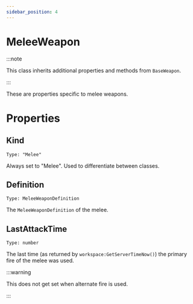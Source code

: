 ```yaml
---
sidebar_position: 4
---
```


# MeleeWeapon

:::note

This class inherits additional properties and methods from `BaseWeapon`.

:::

These are properties specific to melee weapons.

# Properties

## Kind

`Type: "Melee"`

Always set to "Melee". Used to differentiate between classes.

## Definition

`Type: MeleeWeaponDefinition`

The `MeleeWeaponDefinition` of the melee.

## LastAttackTime

`Type: number`

The last time (as returned by `workspace:GetServerTimeNow()`) the primary fire of the melee was used.

:::warning

This does not get set when alternate fire is used.

:::